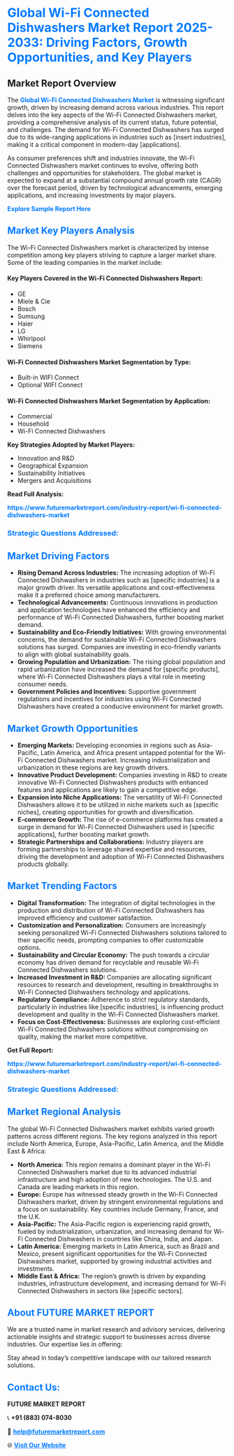 <h1 style="color: #007BFF;">Global Wi-Fi Connected Dishwashers Market Report 2025-2033: Driving Factors, Growth Opportunities, and Key Players</h1>

<section id="overview">
<h2>Market Report Overview</h2>
<p>The <a href="https://www.futuremarketreport.com/industry-report/wi-fi-connected-dishwashers-market" style="color: #007BFF; text-decoration: none;"><strong>Global Wi-Fi Connected Dishwashers Market</strong></a> is witnessing significant growth, driven by increasing demand across various industries. This report delves into the key aspects of the Wi-Fi Connected Dishwashers market, providing a comprehensive analysis of its current status, future potential, and challenges. The demand for Wi-Fi Connected Dishwashers has surged due to its wide-ranging applications in industries such as [insert industries], making it a critical component in modern-day [applications].</p>
<p>As consumer preferences shift and industries innovate, the Wi-Fi Connected Dishwashers market continues to evolve, offering both challenges and opportunities for stakeholders. The global market is expected to expand at a substantial compound annual growth rate (CAGR) over the forecast period, driven by technological advancements, emerging applications, and increasing investments by major players.</p>
</section>

<section id="overview">
<p><a href="https://www.futuremarketreport.com/request-sample/reportId=128552" style="color: #007BFF; text-decoration: none;"><strong>Explore Sample Report Here</strong></a></p>
</section>

<section id="key-players">
<h2 style="color: #007BFF;">Market Key Players Analysis</h2>
<p>The Wi-Fi Connected Dishwashers market is characterized by intense competition among key players striving to capture a larger market share. Some of the leading companies in the market include:</p>
<h4>Key Players Covered in the Wi-Fi Connected Dishwashers Report:</h4>
<ul><li>GE</li><li>Miele &amp; Cie</li><li>Bosch</li><li>Sumsung</li><li>Haier</li><li>LG</li><li>Whirlpool</li><li>Siemens</li></ul>
<h4>Wi-Fi Connected Dishwashers Market Segmentation by Type:</h4>
<ul><li>Built-in WIFI Connect</li><li>Optional WIFI Connect</li></ul>

<h4>Wi-Fi Connected Dishwashers Market Segmentation by Application:</h4>
<ul><li>Commercial</li><li>Household</li><li>Wi-Fi Connected Dishwashers</li></ul>
<p><strong>Key Strategies Adopted by Market Players:</strong></p>
<ul>
<li>Innovation and R&D</li>
<li>Geographical Expansion</li>
<li>Sustainability Initiatives</li>
<li>Mergers and Acquisitions</li>
</ul>
</section>

<section>
<p><strong>Read Full Analysis: </strong></p><a href="https://www.futuremarketreport.com/industry-report/wi-fi-connected-dishwashers-market" style="color: #007BFF; text-decoration: none;"><strong>https://www.futuremarketreport.com/industry-report/wi-fi-connected-dishwashers-market</strong></a>
<h3 style="color: #007BFF;">Strategic Questions Addressed:</h3>
</section>

<section id="driving-factors">
<h2 style="color: #007BFF;">Market Driving Factors</h2>
<ul>
<li><strong>Rising Demand Across Industries:</strong> The increasing adoption of Wi-Fi Connected Dishwashers in industries such as [specific industries] is a major growth driver. Its versatile applications and cost-effectiveness make it a preferred choice among manufacturers.</li>
<li><strong>Technological Advancements:</strong> Continuous innovations in production and application technologies have enhanced the efficiency and performance of Wi-Fi Connected Dishwashers, further boosting market demand.</li>
<li><strong>Sustainability and Eco-Friendly Initiatives:</strong> With growing environmental concerns, the demand for sustainable Wi-Fi Connected Dishwashers solutions has surged. Companies are investing in eco-friendly variants to align with global sustainability goals.</li>
<li><strong>Growing Population and Urbanization:</strong> The rising global population and rapid urbanization have increased the demand for [specific products], where Wi-Fi Connected Dishwashers plays a vital role in meeting consumer needs.</li>
<li><strong>Government Policies and Incentives:</strong> Supportive government regulations and incentives for industries using Wi-Fi Connected Dishwashers have created a conducive environment for market growth.</li>
</ul>
</section>

<section id="growth-opportunities">
<h2 style="color: #007BFF;">Market Growth Opportunities</h2>
<ul>
<li><strong>Emerging Markets:</strong> Developing economies in regions such as Asia-Pacific, Latin America, and Africa present untapped potential for the Wi-Fi Connected Dishwashers market. Increasing industrialization and urbanization in these regions are key growth drivers.</li>
<li><strong>Innovative Product Development:</strong> Companies investing in R&D to create innovative Wi-Fi Connected Dishwashers products with enhanced features and applications are likely to gain a competitive edge.</li>
<li><strong>Expansion into Niche Applications:</strong> The versatility of Wi-Fi Connected Dishwashers allows it to be utilized in niche markets such as [specific niches], creating opportunities for growth and diversification.</li>
<li><strong>E-commerce Growth:</strong> The rise of e-commerce platforms has created a surge in demand for Wi-Fi Connected Dishwashers used in [specific applications], further boosting market growth.</li>
<li><strong>Strategic Partnerships and Collaborations:</strong> Industry players are forming partnerships to leverage shared expertise and resources, driving the development and adoption of Wi-Fi Connected Dishwashers products globally.</li>
</ul>
</section>

<section id="trending-factors">
<h2 style="color: #007BFF;">Market Trending Factors</h2>
<ul>
<li><strong>Digital Transformation:</strong> The integration of digital technologies in the production and distribution of Wi-Fi Connected Dishwashers has improved efficiency and customer satisfaction.</li>
<li><strong>Customization and Personalization:</strong> Consumers are increasingly seeking personalized Wi-Fi Connected Dishwashers solutions tailored to their specific needs, prompting companies to offer customizable options.</li>
<li><strong>Sustainability and Circular Economy:</strong> The push towards a circular economy has driven demand for recyclable and reusable Wi-Fi Connected Dishwashers solutions.</li>
<li><strong>Increased Investment in R&D:</strong> Companies are allocating significant resources to research and development, resulting in breakthroughs in Wi-Fi Connected Dishwashers technology and applications.</li>
<li><strong>Regulatory Compliance:</strong> Adherence to strict regulatory standards, particularly in industries like [specific industries], is influencing product development and quality in the Wi-Fi Connected Dishwashers market.</li>
<li><strong>Focus on Cost-Effectiveness:</strong> Businesses are exploring cost-efficient Wi-Fi Connected Dishwashers solutions without compromising on quality, making the market more competitive.</li>
</ul>
</section>

<section>
<p><strong>Get Full Report: </strong></p><a href="https://www.futuremarketreport.com/industry-report/wi-fi-connected-dishwashers-market" style="color: #007BFF; text-decoration: none;"><strong>https://www.futuremarketreport.com/industry-report/wi-fi-connected-dishwashers-market</strong></a>
<h3 style="color: #007BFF;">Strategic Questions Addressed:</h3>
</section>


<section id="regional-analysis">
<h2 style="color: #007BFF;">Market Regional Analysis</h2>
<p>The global Wi-Fi Connected Dishwashers market exhibits varied growth patterns across different regions. The key regions analyzed in this report include North America, Europe, Asia-Pacific, Latin America, and the Middle East & Africa:</p>
<ul>
<li><strong>North America:</strong> This region remains a dominant player in the Wi-Fi Connected Dishwashers market due to its advanced industrial infrastructure and high adoption of new technologies. The U.S. and Canada are leading markets in this region.</li>
<li><strong>Europe:</strong> Europe has witnessed steady growth in the Wi-Fi Connected Dishwashers market, driven by stringent environmental regulations and a focus on sustainability. Key countries include Germany, France, and the U.K.</li>
<li><strong>Asia-Pacific:</strong> The Asia-Pacific region is experiencing rapid growth, fueled by industrialization, urbanization, and increasing demand for Wi-Fi Connected Dishwashers in countries like China, India, and Japan.</li>
<li><strong>Latin America:</strong> Emerging markets in Latin America, such as Brazil and Mexico, present significant opportunities for the Wi-Fi Connected Dishwashers market, supported by growing industrial activities and investments.</li>
<li><strong>Middle East & Africa:</strong> The region’s growth is driven by expanding industries, infrastructure development, and increasing demand for Wi-Fi Connected Dishwashers in sectors like [specific sectors].</li>
</ul>
</section>

<footer>
<h2 style="color: #007BFF;">About FUTURE MARKET REPORT</h2>
<p>We are a trusted name in market research and advisory services, delivering actionable insights and strategic support to businesses across diverse industries. Our expertise lies in offering:</p>

<p>Stay ahead in today’s competitive landscape with our tailored research solutions.</p>

<h2 style="color: #007BFF;">Contact Us:</h2>
<p><strong>FUTURE MARKET REPORT</strong></p>
<p>📞 <strong>+91 (883) 074-8030</strong></p>
<p>📧 <strong><a href="mailto:help@futuremarketreport.com" style="color: #007BFF;">help@futuremarketreport.com</a></strong></p>
<p>🌐 <strong><a href="https://www.futuremarketreport.com/" style="color: #007BFF;">Visit Our Website</a></strong></p>
</footer>